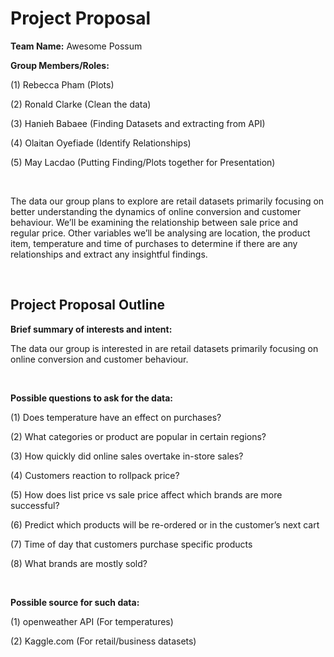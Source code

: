 # Project Proposal

**Team Name:** Awesome Possum

**Group Members/Roles:**

(1) Rebecca Pham (Plots)

(2) Ronald Clarke (Clean the data)

(3) Hanieh Babaee (Finding Datasets and extracting from API) 

(4) Olaitan Oyefiade (Identify Relationships)

(5) May Lacdao (Putting Finding/Plots together for Presentation)

<br />
    
The data our group plans to explore are retail datasets primarily focusing on better understanding the dynamics of online conversion and customer behaviour. 
We’ll be examining the relationship between sale price and regular price. Other variables we’ll be analysing are location, the product item, temperature and time of 
purchases to determine if there are any relationships and extract any insightful findings.

<br />

## Project Proposal Outline

**Brief summary of interests and intent:**

The data our group is interested in are retail datasets primarily focusing on online conversion and customer behaviour.

<br />

**Possible questions to ask for the data:**

(1) Does temperature have an effect on purchases?

(2) What categories or product are popular in certain regions?

(3) How quickly did online sales overtake in-store sales?

(4) Customers reaction to rollpack price?

(5) How does list price vs sale price affect which brands are more successful?

(6) Predict which products will be re-ordered or in the customer’s next cart

(7) Time of day that customers purchase specific products 

(8) What brands are mostly sold?

<br />

**Possible source for such data:**

(1) openweather API (For temperatures) 

(2) Kaggle.com (For retail/business datasets)
